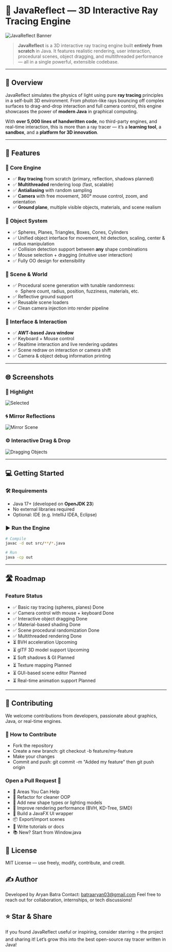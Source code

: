 # 🌟 JavaReflect — 3D Interactive Ray Tracing Engine

![JavaReflect Banner](https://github.com/aryanbatras/JavaReflect-3D-Engine/blob/main/zap/mirror.jpg)

> **JavaReflect** is a 3D interactive ray tracing engine built **entirely from scratch** in Java. It features realistic rendering, user interaction, procedural scenes, object dragging, and multithreaded performance — all in a single powerful, extensible codebase.

---

## 🚀 Overview

JavaReflect simulates the physics of light using pure **ray tracing** principles in a self-built 3D environment. From photon-like rays bouncing off complex surfaces to drag-and-drop interaction and full camera control, this engine showcases the power of **modern Java** in graphical computing.

With **over 5,000 lines of handwritten code**, no third-party engines, and real-time interaction, this is more than a ray tracer — it’s a **learning tool**, a **sandbox**, and a **platform for 3D innovation**.

---

## 🎯 Features

### 🔷 Core Engine
- ✅ **Ray tracing** from scratch (primary, reflection, shadows planned)
- ✅ **Multithreaded** rendering loop (fast, scalable)
- ✅ **Antialiasing** with random sampling
- ✅ **Camera** with free movement, 360° mouse control, zoom, and orientation
- ✅ **Ground plane**, multiple visible objects, materials, and scene realism

### 🔷 Object System
- ✅ Spheres, Planes, Triangles, Boxes, Cones, Cylinders
- ✅ Unified object interface for movement, hit detection, scaling, center & radius manipulation
- ✅ Collision detection support between **any** shape combinations
- ✅ Mouse selection + dragging (intuitive user interaction)
- ✅ Fully OO design for extensibility

### 🔷 Scene & World
- ✅ Procedural scene generation with tunable randomness:
  - Sphere count, radius, position, fuzziness, materials, etc.
- ✅ Reflective ground support
- ✅ Reusable scene loaders
- ✅ Clean camera injection into render pipeline

### 🔷 Interface & Interaction
- ✅ **AWT-based Java window**
- ✅ Keyboard + Mouse control
- ✅ Realtime interaction and live rendering updates
- ✅ Scene redraw on interaction or camera shift
- ✅ Camera & object debug information printing

---

## 🌐 Screenshots

### 🎯 Highlight  
![Selected](https://github.com/aryanbatras/JavaReflect-3D-Engine/blob/main/zap/THEFINALSETUP.jpg)

### 🌀 Mirror Reflections  
![Mirror Scene](https://github.com/aryanbatras/JavaReflect-3D-Engine/blob/main/zap/REFLECTSCENE.jpg)

### ⚙️ Interactive Drag & Drop  
![Dragging Objects](https://github.com/aryanbatras/JavaReflect-3D-Engine/blob/main/zap/Screenshot%202025-05-30%20at%209.12.49%E2%80%AFAM.png)


---

## 💻 Getting Started

### 🛠️ Requirements

- Java 17+ (developed on **OpenJDK 23**)
- No external libraries required
- Optional: IDE (e.g. IntelliJ IDEA, Eclipse)

### ▶️ Run the Engine

```bash
# Compile
javac -d out src/**/*.java

# Run
java -cp out

```

---

## 🛣️ Roadmap

### Feature Status

- ✅ Basic ray tracing (spheres, planes)	Done
- ✅ Camera control with mouse + keyboard	Done
- ✅ Interactive object dragging		Done
- ✅ Material-based shading			Done
- ✅ Scene procedural randomization		Done
- ✅ Multithreaded rendering			Done
- ⏳ BVH acceleration				Upcoming
- ⏳ glTF 3D model support			Upcoming
- ⏳ Soft shadows & GI				Planned
- ⏳ Texture mapping				Planned
- ⏳ GUI-based scene editor			Planned
- ⏳ Real-time animation support		Planned

---

## 🤝 Contributing

We welcome contributions from developers, passionate about graphics, Java, or real-time engines.

### 🧾 How to Contribute
- Fork the repository
- Create a new branch: git checkout -b feature/my-feature
- Make your changes
- Commit and push: git commit -m "Added my feature" then git push origin

### Open a Pull Request 🚀
- 📌 Areas You Can Help
- 🔁 Refactor for cleaner OOP
- 🔼 Add new shape types or lighting models
- 🚀 Improve rendering performance (BVH, KD-Tree, SIMD)
- 🎨 Build a JavaFX UI wrapper
- 📦 Export/import scenes
- 📝 Write tutorials or docs
- 📚 New? Start from Window.java

## 📜 License

MIT License — use freely, modify, contribute, and credit.

## ✍️ Author

Developed by Aryan Batra
Contact: batraaryan03@gmail.com
Feel free to reach out for collaboration, internships, or tech discussions!

## ⭐ Star & Share

If you found JavaReflect useful or inspiring, consider starring ⭐ the project and sharing it!
Let’s grow this into the best open-source ray tracer written in Java!
